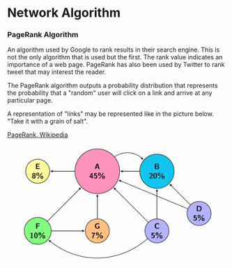 Network Algorithm
============================

### PageRank Algorithm
An algorithm used by Google to rank results in their search engine. This is not the only algorithm that is used but the first. The rank value indicates an importance of a web page. 
PageRank has also been used by Twitter to rank tweet that may interest the reader. 

The PageRank algorithm outputs a probability distribution that represents the probability that a "random" user will click on a link and arrive at any particular page. 

A representation of "links" may be represented like in the picture below. "Take it with a grain of salt".

[PageRank, Wikipedia](https://en.wikipedia.org/wiki/PageRank)

<p align="center">
<img src="images/pagerank.png" height="270" alt="Screenshot"/>
</p>

